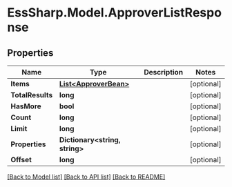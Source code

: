# EssSharp.Model.ApproverListResponse

## Properties

Name | Type | Description | Notes
------------ | ------------- | ------------- | -------------
**Items** | [**List&lt;ApproverBean&gt;**](ApproverBean.md) |  | [optional] 
**TotalResults** | **long** |  | [optional] 
**HasMore** | **bool** |  | [optional] 
**Count** | **long** |  | [optional] 
**Limit** | **long** |  | [optional] 
**Properties** | **Dictionary&lt;string, string&gt;** |  | [optional] 
**Offset** | **long** |  | [optional] 

[[Back to Model list]](../README.md#documentation-for-models) [[Back to API list]](../README.md#documentation-for-api-endpoints) [[Back to README]](../README.md)

